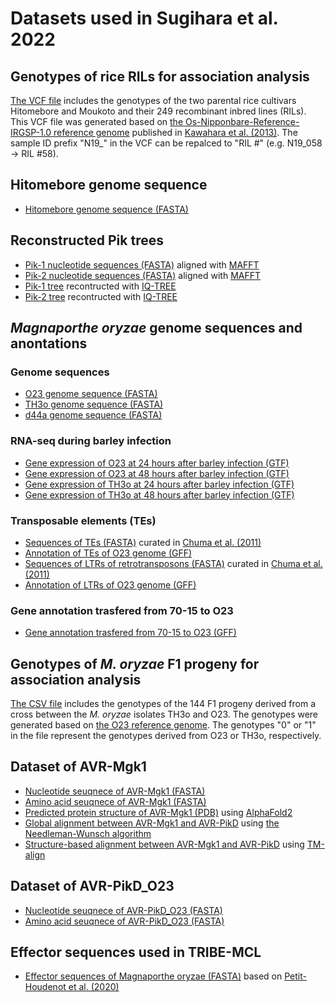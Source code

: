 
# Datasets used in Sugihara et al. 2022

## Genotypes of rice RILs for association analysis

[The VCF file](https://github.com/YuSugihara/Sugihara_et_al_2022/blob/master/10_RIL_VCF/N19_imputed_SNP_filtered.vcf.gz) includes the genotypes of the two parental rice cultivars Hitomebore and Moukoto and their 249 recombinant inbred lines (RILs). This VCF file was generated based on [the Os-Nipponbare-Reference-IRGSP-1.0 reference genome](https://rapdb.dna.affrc.go.jp/download/irgsp1.html) published in [Kawahara et al. (2013)](https://doi.org/10.1186/1939-8433-6-4). The sample ID prefix "N19_" in the VCF can be repalced to "RIL #" (e.g. N19_058 -> RIL #58).

## Hitomebore genome sequence

- [Hitomebore genome sequence (FASTA)](https://github.com/YuSugihara/Sugihara_et_al_2022/blob/master/00_Hitomebore_genome/Os_Hitomebore_v1.0.fasta.gz)

## Reconstructed Pik trees

- [Pik-1 nucleotide sequences (FASTA)](https://github.com/YuSugihara/Sugihara_et_al_2022/blob/master/20_Pik_trees/Pik-1_aln_seq.fasta) aligned with [MAFFT](https://doi.org/10.1093/molbev/mst010)
- [Pik-2 nucleotide sequences (FASTA)](https://github.com/YuSugihara/Sugihara_et_al_2022/blob/master/20_Pik_trees/Pik-2_aln_seq.fasta) aligned with [MAFFT](https://doi.org/10.1093/molbev/mst010)
- [Pik-1 tree](https://github.com/YuSugihara/Sugihara_et_al_2022/blob/master/20_Pik_trees/Pik-1_aln_seq.treefile) recontructed with [IQ-TREE](https://doi.org/10.1093/molbev/msaa015)
- [Pik-2 tree](https://github.com/YuSugihara/Sugihara_et_al_2022/blob/master/20_Pik_trees/Pik-2_aln_seq.treefile) recontructed with [IQ-TREE](https://doi.org/10.1093/molbev/msaa015)

## *Magnaporthe oryzae* genome sequences and anontations

### Genome sequences

- [O23 genome sequence (FASTA)](https://github.com/YuSugihara/Sugihara_et_al_2022/blob/master/30_Mo_genome/31_O23/O23_v1.0.fasta.gz)
- [TH3o genome sequence (FASTA)](https://github.com/YuSugihara/Sugihara_et_al_2022/blob/master/30_Mo_genome/32_TH3o/TH3o_v1.0.fasta.gz)
- [d44a genome sequence (FASTA)](https://github.com/YuSugihara/Sugihara_et_al_2022/blob/master/30_Mo_genome/33_d44a/d44a_v1.0.fasta.gz)

### RNA-seq during barley infection

- [Gene expression of O23 at 24 hours after barley infection (GTF)](https://github.com/YuSugihara/Sugihara_et_al_2022/blob/master/30_Mo_genome/31_O23/annotations/RNA-seq/O23_24h.gtf)
- [Gene expression of O23 at 48 hours after barley infection (GTF)](https://github.com/YuSugihara/Sugihara_et_al_2022/blob/master/30_Mo_genome/31_O23/annotations/RNA-seq/O23_48h.gtf)
- [Gene expression of TH3o at 24 hours after barley infection (GTF)](https://github.com/YuSugihara/Sugihara_et_al_2022/blob/master/30_Mo_genome/32_TH3o/annotations/RNA-seq/TH3o_24h.gtf)
- [Gene expression of TH3o at 48 hours after barley infection (GTF)](https://github.com/YuSugihara/Sugihara_et_al_2022/blob/master/30_Mo_genome/32_TH3o/annotations/RNA-seq/TH3o_48h.gtf)

### Transposable elements (TEs)

- [Sequences of TEs (FASTA)](https://github.com/YuSugihara/Sugihara_et_al_2022/blob/master/30_Mo_genome/31_O23/annotations/TE/transposon.fasta) curated in [Chuma et al. (2011)](https://doi.org/10.1371/journal.ppat.1002147)
- [Annotation of TEs of O23 genome (GFF)](https://github.com/YuSugihara/Sugihara_et_al_2022/blob/master/30_Mo_genome/31_O23/annotations/TE/O23_TE.gff3)
- [Sequences of LTRs of retrotransposons (FASTA)](https://github.com/YuSugihara/Sugihara_et_al_2022/blob/master/30_Mo_genome/31_O23/annotations/TE/LTR.fasta) curated in [Chuma et al. (2011)](https://doi.org/10.1371/journal.ppat.1002147)
- [Annotation of LTRs of O23 genome (GFF)](https://github.com/YuSugihara/Sugihara_et_al_2022/blob/master/30_Mo_genome/31_O23/annotations/TE/O23_LTR.gff3)

### Gene annotation trasfered from 70-15 to O23
- [Gene annotation trasfered from 70-15 to O23 (GFF)](https://github.com/YuSugihara/Sugihara_et_al_2022/blob/master/30_Mo_genome/31_O23/annotations/70-15_to_O23.gff3)

## Genotypes of *M. oryzae* F1 progeny for association analysis

[The CSV file](https://github.com/YuSugihara/Sugihara_et_al_2022/blob/master/40_TH3o_x_O23/O23_v1.0.Chr-SNP_ctng-PA.rrBLUP.csv) includes the genotypes of the 144 F1 progeny derived from a cross between the *M. oryzae* isolates TH3o and O23. The genotypes were generated based on [the O23 reference genome](https://github.com/YuSugihara/Sugihara_et_al_2022/blob/master/30_Mo_genome/31_O23/O23_v1.0.fasta.gz). The genotypes "0" or "1" in the file represent the genotypes derived from O23 or TH3o, respectively.

## Dataset of AVR-Mgk1

- [Nucleotide seuqnece of AVR-Mgk1 (FASTA)](https://github.com/YuSugihara/Sugihara_et_al_2022/blob/master/50_AVR-Mgk1/AVR-Mgk1.nt.fasta)
- [Amino acid seuqnece of AVR-Mgk1 (FASTA)](https://github.com/YuSugihara/Sugihara_et_al_2022/blob/master/50_AVR-Mgk1/AVR-Mgk1.aa.fasta)
- [Predicted protein structure of AVR-Mgk1 (PDB)](https://github.com/YuSugihara/Sugihara_et_al_2022/blob/master/50_AVR-Mgk1/AVR-Mgk1_AlphaFold2.pdb) using [AlphaFold2](https://doi.org/10.1038/s41586-021-03819-2)
- [Global alignment between AVR-Mgk1 and AVR-PikD](https://github.com/YuSugihara/Sugihara_et_al_2022/blob/master/50_AVR-Mgk1/AVR-Mgk1_AVR-PikD_global-alignment.txt) using [the Needleman-Wunsch algorithm](https://blast.ncbi.nlm.nih.gov/Blast.cgi?PAGE_TYPE=BlastSearch&PROG_DEF=blastn&BLAST_PROG_DEF=blastn&BLAST_SPEC=GlobalAln&LINK_LOC=BlastHomeLink)
- [Structure-based alignment between AVR-Mgk1 and AVR-PikD](https://github.com/YuSugihara/Sugihara_et_al_2022/blob/master/50_AVR-Mgk1/AVR-Mgk1_AVR-PikD_TM-align.txt) using [TM-align](https://zhanggroup.org/TM-align)

## Dataset of AVR-PikD_O23

- [Nucleotide seuqnece of AVR-PikD_O23 (FASTA)](https://github.com/YuSugihara/Sugihara_et_al_2022/blob/master/60_AVR-PikD_O23/AVR-PikD_O23.nt.fasta)
- [Amino acid seuqnece of AVR-PikD_O23 (FASTA)](https://github.com/YuSugihara/Sugihara_et_al_2022/blob/master/60_AVR-PikD_O23/AVR-PikD_O23.aa.fasta)

## Effector sequences used in TRIBE-MCL
- [Effector sequences of Magnaporthe oryzae (FASTA)](https://github.com/YuSugihara/Sugihara_et_al_2022/blob/master/70_TRIBE-MCL/Mo_Effectors.faa) based on [Petit-Houdenot et al. (2020)](https://doi.org/10.1094/MPMI-03-20-0052-A)
